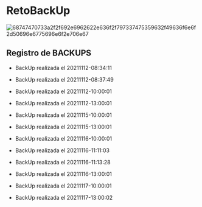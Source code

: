 # RetoBackUp

![68747470733a2f2f692e6962622e636f2f797337475359632f49636f6e6f2d50696e6775696e6f2e706e67](https://user-images.githubusercontent.com/57062736/141106661-73fe088a-12ee-4b4b-98b4-03d5926460bf.png)

## Registro de BACKUPS
- BackUp realizada el 20211112-08:34:11

- BackUp realizada el 20211112-08:37:49

- BackUp realizada el 20211112-10:00:01

- BackUp realizada el 20211112-13:00:01

- BackUp realizada el 20211115-10:00:01

- BackUp realizada el 20211115-13:00:01

- BackUp realizada el 20211116-10:00:01

- BackUp realizada el 20211116-11:11:03

- BackUp realizada el 20211116-11:13:28

- BackUp realizada el 20211116-13:00:01

- BackUp realizada el 20211117-10:00:01

- BackUp realizada el 20211117-13:00:02


